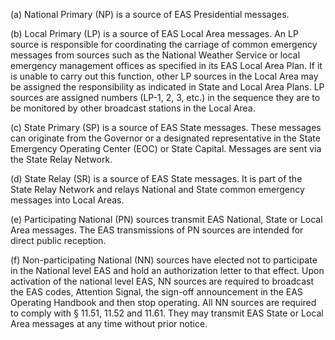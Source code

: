 (a) National Primary (NP) is a source of EAS Presidential messages.

(b) Local Primary (LP) is a source of EAS Local Area messages. An LP source is responsible for coordinating the carriage of common emergency messages from sources such as the National Weather Service or local emergency management offices as specified in its EAS Local Area Plan. If it is unable to carry out this function, other LP sources in the Local Area may be assigned the responsibility as indicated in State and Local Area Plans. LP sources are assigned numbers (LP-1, 2, 3, etc.) in the sequence they are to be monitored by other broadcast stations in the Local Area.

(c) State Primary (SP) is a source of EAS State messages. These messages can originate from the Governor or a designated representative in the State Emergency Operating Center (EOC) or State Capital. Messages are sent via the State Relay Network.

(d) State Relay (SR) is a source of EAS State messages. It is part of the State Relay Network and relays National and State common emergency messages into Local Areas.

(e) Participating National (PN) sources transmit EAS National, State or Local Area messages. The EAS transmissions of PN sources are intended for direct public reception.

(f) Non-participating National (NN) sources have elected not to participate in the National level EAS and hold an authorization letter to that effect. Upon activation of the national level EAS, NN sources are required to broadcast the EAS codes, Attention Signal, the sign-off announcement in the EAS Operating Handbook and then stop operating. All NN sources are required to comply with § 11.51, 11.52 and 11.61. They may transmit EAS State or Local Area messages at any time without prior notice.

